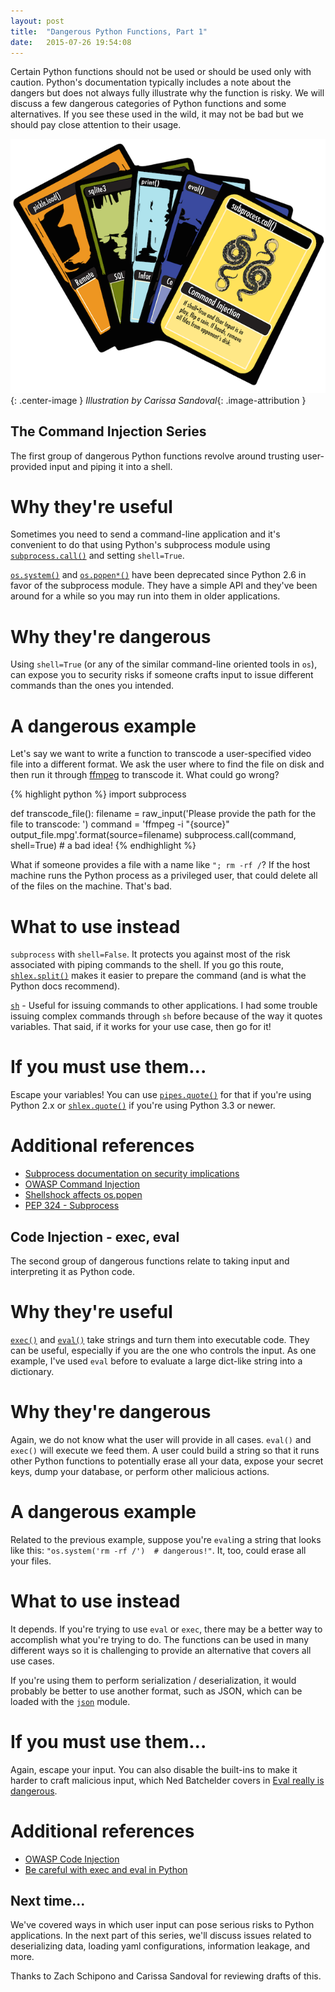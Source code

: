 ```yaml
---
layout: post
title:  "Dangerous Python Functions, Part 1"
date:   2015-07-26 19:54:08
---
```


Certain Python functions should not be used or should be used only with
caution. Python's documentation typically includes a note about the dangers but
does not always fully illustrate why the function is risky. We will discuss
a few dangerous categories of Python functions and some alternatives.  If you
see these used in the wild, it may not be bad but we should pay close attention
to their usage.
 
![Dangerous Python Functions](/assets/dangerous_python_function_cards.png){: .center-image }
*Illustration by Carissa Sandoval*{: .image-attribution }


The Command Injection Series
----------------------------

The first group of dangerous Python functions revolve around trusting
user-provided input and piping it into a shell. 


Why they're useful
==================

Sometimes you need to send a command-line application and it's convenient to do
that using Python's subprocess module using
[`subprocess.call()`](https://docs.python.org/2/library/subprocess.html) and
setting `shell=True`. 

[`os.system()`](https://docs.python.org/2/library/os.html#os.system) and
[`os.popen*()`](https://docs.python.org/2/library/os.html#os.popen) have been
deprecated since Python 2.6 in favor of the subprocess module. They have
a simple API and they've been around for a while so you may run into them in
older applications.


Why they're dangerous
======================

Using `shell=True` (or any of the similar command-line oriented tools in `os`),
can expose you to security risks if someone crafts input to
issue different commands than the ones you intended. 


A dangerous example
===================

Let's say we want to write a function to transcode a user-specified video file
into a different format. We ask the user where to find the file on disk and
then run it through [ffmpeg](https://www.ffmpeg.org/) to transcode it. What
could go wrong?

{% highlight python %}
import subprocess

def transcode_file():
    filename = raw_input('Please provide the path for the file to transcode: ')
    command = 'ffmpeg -i "{source}" output_file.mpg'.format(source=filename)
    subprocess.call(command, shell=True)  # a bad idea!
{% endhighlight %}

What if someone provides a file with a name like `"; rm -rf /`?  If the host
machine runs the Python process as a privileged user, that could delete all
of the files on the machine. That's bad.


What to use instead
===================

`subprocess` with `shell=False`. It protects you against most of the risk
associated with piping commands to the shell. If you go this route,
[`shlex.split()`](https://docs.python.org/3/library/shlex.html#shlex.split)
makes it easier to prepare the command (and is what the Python docs recommend).

[`sh`](https://amoffat.github.io/sh/) - Useful for issuing commands to other
applications. I had some trouble issuing complex commands through `sh` before
because of the way it quotes variables. That said, if it works for your use
case, then go for it!


If you must use them...
=======================

Escape your variables! You can use
[`pipes.quote()`](https://docs.python.org/2/library/pipes.html#pipes.quote) for
that if you're using Python 2.x or
[`shlex.quote()`](https://docs.python.org/3.3/library/shlex.html#shlex.quote)
if you're using Python 3.3 or newer.


Additional references
=======================

* [Subprocess documentation on security implications](https://docs.python.org/3/library/subprocess.html#frequently-used-arguments)
* [OWASP Command Injection](https://www.owasp.org/index.php/Command_Injection)
* [Shellshock affects os.popen](http://security.stackexchange.com/a/68602)
* [PEP 324 - Subprocess](https://www.python.org/dev/peps/pep-0324/)


Code Injection - exec, eval
---------------------------

The second group of dangerous functions relate to taking input and 
interpreting it as Python code.


Why they're useful
==================

[`exec()`](https://docs.python.org/3/library/functions.html#exec) and
[`eval()`](https://docs.python.org/3/library/functions.html#eval) take strings
and turn them into executable code. They can be useful, especially if you are
the one who controls the input. As one example, I've used `eval` before 
to evaluate a large dict-like string into a dictionary.


Why they're dangerous
=====================

Again, we do not know what the user will provide in all cases. `eval()` and
`exec()` will execute we feed them. A user could build a string so that it runs
other Python functions to potentially erase all your data, expose your secret
keys, dump your database, or perform other malicious actions.

A dangerous example
===================

Related to the previous example, suppose you're `eval`ing a string that looks
like this: `"os.system('rm -rf /')  # dangerous!"`. It, too, could erase all
your files.

What to use instead
===================

It depends. If you're trying to use `eval` or `exec`, 
there may be a better way to accomplish what you're trying to do. 
The functions can be used in many different ways so it is challenging to provide
an alternative that covers all use cases.

If you're using them to perform serialization / deserialization, it would
probably be better to use another format, such as JSON, which can be loaded
with the [`json`](https://docs.python.org/3.3/library/json.html) module.


If you must use them...
=======================

Again, escape your input. You can also disable the built-ins to make it harder
to craft malicious input, which Ned Batchelder covers in 
[Eval really is dangerous](http://nedbatchelder.com/blog/201206/eval_really_is_dangerous.html).


Additional references
=======================

* [OWASP Code Injection](https://www.owasp.org/index.php/Code_Injection)
* [Be careful with exec and eval in Python](http://lucumr.pocoo.org/2011/2/1/exec-in-python/)


Next time...
------------

We've covered ways in which user input can pose serious risks to Python
applications. In the next part of this series, we'll discuss issues
related to deserializing data, loading yaml configurations, information
leakage, and more.

Thanks to Zach Schipono and Carissa Sandoval for reviewing drafts of this.
